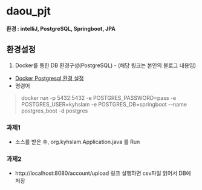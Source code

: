 # daou_pjt
**환경 : intelliJ, PostgreSQL, Springboot, JPA**


## 환경설정 ##
1. Docker를 통한 DB 환경구성(PostgreSQL) - (해당 링크는 본인의 블로그 내용임)
- [Docker Postgresql 환경 설정](https://kyhslam.tistory.com/entry/Spring-Boot-17-%EC%8A%A4%ED%94%84%EB%A7%81%EB%B6%80%ED%8A%B8-Postgresql-%EC%A0%91%EC%86%8DDocker-%ED%99%9C%EC%9A%A9?category=892834)
- 명령어
> docker run -p 5432:5432 -e POSTGRES_PASSWORD=pass -e POSTGRES_USER=kyhslam -e POSTGRES_DB=springboot --name postgres_boot -d postgres

### 과제1 ###
- 소스를 받은 후, org.kyhslam.Application.java 를 Run

### 과제2 ###
- http://localhost:8080/account/upload 링크 실행하면 csv파일 읽어서 DB에 저장
